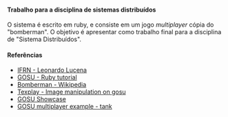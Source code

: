 #### Trabalho para a disciplina de sistemas distribuídos
O sistema é escrito em ruby, e consiste em um jogo *multiplayer* cópia do "bomberman".
O objetivo é apresentar como trabalho final para a disciplina de "Sistema Distribuídos".

#### Referências
* [IFRN - Leonardo Lucena](https://docente.ifrn.edu.br/leonardolucena/disciplinas/programacao-de-computadores/slides/pc_AulaExtra_GOSU_01.pdf)
* [GOSU - Ruby tutorial](https://github.com/gosu/gosu/wiki/Ruby-Tutorial)
* [Bomberman - Wikipedia](https://pt.wikipedia.org/wiki/Bomberman)
* [Texplay - Image manipulation on gosu](https://banisterfiend.wordpress.com/2008/08/23/texplay-an-image-manipulation-tool-for-ruby-and-gosu/)
* [GOSU Showcase](https://www.libgosu.org/cgi-bin/mwf/board_show.pl?bid=2)
* [GOSU multiplayer example - tank](https://github.com/sausheong/tanks)


